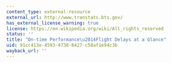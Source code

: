 ```yaml
---
content_type: external-resource
external_url: http://www.transtats.bts.gov/
has_external_license_warning: true
license: https://en.wikipedia.org/wiki/All_rights_reserved
status: ''
title: "On-time Performance\u2014Flight Delays at a Glance"
uid: 91cc413e-4593-4738-8427-c58af1e94c3b
wayback_url: ''
---
```

